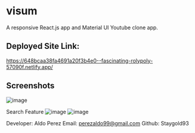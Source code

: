 # visum
A responsive React.js app and Material UI Youtube clone app. 





## Deployed Site Link:
https://648bcaa38fa4691a20f3b4e0--fascinating-rolypoly-57090f.netlify.app/



## Screenshots

![image](https://github.com/Staygold93/visum/assets/112224915/bc8b0318-91df-41b6-9465-1b7b6aade639)

Search Feature
![image](https://github.com/Staygold93/visum/assets/112224915/1655591f-3059-4e3a-81c4-200318208630)
![image](https://github.com/Staygold93/visum/assets/112224915/95a9f37d-3888-485c-bc12-0b18e4f6664a)


Developer: 
Aldo Perez
Email: perezaldo99@gmail.com
Github: Staygold93
